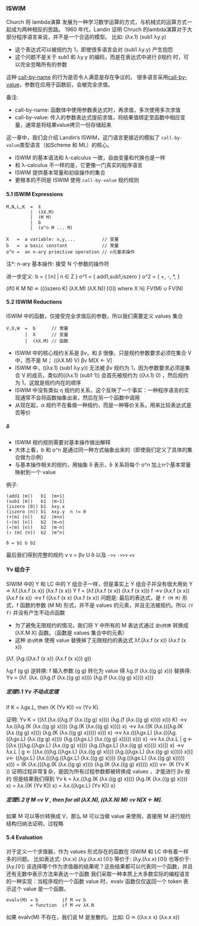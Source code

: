 ### ISWIM
Church 将 lambda演算 发展为一种学习数学运算的方式，与机械式的运算方式一起成为两种相反的思路。
1960 年代，Landin 证明 Chruch 的lambda演算对于大部分程序语言来说，并不是一个合适的模型。
比如: (λx.1) (sub1 λy.y)
* 这个表达式可以被规约为 1，即使很多语言会对 (sub1 λy.y) 产生抱怨
* 这个问题不是关于 sub1 和 λy.y 的编码，而是在表达式中进行 β规约 时，可以完全忽略所有的参数

这种 [call-by-name](https://en.wikipedia.org/wiki/Evaluation_strategy#Call_by_name) 的行为是否令人满意是存在争议的。
很多语言采用[call-by-value](https://en.wikipedia.org/wiki/Evaluation_strategy#Call_by_value)，参数在应用于函数前，会被完全求值。

备注:
* call-by-name: 函数体中使用参数表达式时，再求值，多次使用多次求值
* call-by-value: 传入的参数表达式提前求值，将结果值绑定至函数中相应变量，通常是将结果value拷贝一份存储起来

这一章中，我们会介绍 Landin‘s ISWIM，这门语言更接近的模拟了 `call-by-value`类型语言（如Scheme 和 ML）的核心。
* ISWIM 的基本语法和 λ-calculus 一致，自由变量和代换也是一样
* 和 λ-calculus 不一样的是，它更像一门真实的程序语言
* ISWIM 提供基本常量和初级操作的集合
* 更根本的不同是 ISWIM 使用 `call-by-value` 规约规则

#### 5.1 ISWIM Expressions
```BNF
M,N,L,K  =  X
         |  (λX.M)
         |  (M M)
         |  b
         |  (o^n M ... M)

X   =  a variable: x,y,...          // 变量
b   =  a basic constant             // 常量
o^n =  an n-ary primitive operation // n元基本操作
```
注*: n-ary 基本操作: 接受 N 个参数的操作符

进一步定义:
b   =  { ⌈n⌉ | n ∈ Z }
o^1 =  { add1,sub1,iszero }
o^2 =  { +, -, *, }

(if0 K M N) ≐ (((iszero K) (λX.M) (λX.N)) ⌈0⌉) where X !∈ FV(M) ∪ FV(N)

#### 5.2 ISWIM Reductions
ISWIM 中的函数，仅接受完全求值后的参数，所以我们需要定义 values 集合
```BNF
V,U,W  =  b      // 常量
       |  X      // 变量
       |  (λX.M) // 函数
```

* ISWIM 中的核心规约关系是 βv，和 β 很像，只是规约参数要求必须在集合 V 中，而不是 M；
((λX.M) V) βv M[X ← V]
* ISWIM 中，((λx.1) (sub1 λy.y)) 无法被 βv 规约为 1，因为参数要求必须是集合 V 的成员，类似的((λx.1) (sub1 1)) 会首先被规约为 ((λx.1) 0) ，然后规约为 1，这就是规约内在的顺序
* ISWIM 中没有类似 η 规约的关系，这个反映了一个事实：一种程序语言的实现通常不会将函数抽象出来，然后在另一个函数中调用
* 从现在起，α 规约不在看做一种规约，而是一种等价关系，用来比较表达式是否等价

##### δ
* ISWIM 规约规则需要对基本操作做出解释
* 大体上看，b 和 o^n 是通过同一种方式抽象出来的（即使我们定义了具体的集合做为示例）
* 与基本操作相关的规约，用抽象 δ 表示，δ 关系将每个 o^n 加上n个基本常量 映射到一个 value

例子:
```
(add1 ⌈m⌉)   b1  ⌈m+1⌉
(sub1 ⌈m⌉)   b1  ⌈m−1⌉
(iszero ⌈0⌉) b1  λxy.x
(iszero ⌈n⌉) b1  λxy.y  n != 0
(+⌈m⌉ ⌈n⌉)   b2  ⌈m+n⌉
(−⌈m⌉ ⌈n⌉)   b2  ⌈m−n⌉
(∗⌈m⌉ ⌈n⌉)   b2  ⌈m·n⌉
(↑ ⌈m⌉ ⌈n⌉)  b2  ⌈m^n⌉

δ = b1 U b2
```

最后我们得到完整的规约 v
v = βv U δ
以及 `->v` `->>v` `=v`

#### Yv 组合子
SIWIM 中的 Y 和 LC 中的 Y 组合子一样，但是事实上 Y 组合子并没有很大用处
Y ≐ λf.(λx.f (x x)) (λx.f (x x))
Y f  =    (λf.(λx.f (x x)) (λx.f (x x))) f
     ->v  (λx.f (x x)) (λx.f (x x))
     ->v  f ((λx.f (x x) (λx.f (x x))
问题是: 最后的表达式，是 `f (M M)` 形式，f 函数的参数 (M M) 形式，并不是 values 的元素，并且无法被规约。所以 `(Y f)` 并没有产生不动点函数
* 为了避免无限规约的情况，我们将 Y 中所有的 M 表达式通过 `逆η转换` 转换成 (λX.M X) 函数。（函数是 values 集合中的元素）
* 这种 `逆η转换` 使用 value 替换掉了无限规约的表达式
λf.(λx.f (x x)) (λx.f (x x))

(λf.
  (λg.((λx.f (x x))
       (λx.f (x x))) g))

λg.f (g g) 逆转换: f 输入参数 (g g) 转化为 value
得 λg.(f (λx.((g g) x)))
替换得:
Yv =  (λf.
        (λx.
          ((λg.(f (λx.((g g) x))))
           (λg.(f (λx.((g g) x)))) x)))

##### 定理5.1 Yv 不动点定理
If K = λgx.L, then (K (Yv K)) =v (Yv K).

证明:
Yv K  =   ((λf.(λx.((λg.(f (λx.((g g) x)))) (λg.(f (λx.((g g) x)))) x))) K)
      ->v λx.((λg.(K (λx.((g g) x)))) (λg.(K (λx.((g g) x)))) x)
      ->v λx.((K (λx.(((λg.(K (λx.((g g) x)))) (λg.(K (λx.((g g) x))))) x))) x)
      ->v λx.(((λgx.L) (λx.(((λg.((λgx.L) (λx.((g g) x)))) (λg.((λgx.L) (λx.((g g) x))))) x))) x)
      ->v λx.(λx.L | g <- [(λx.(((λg.((λgx.L) (λx.((g g) x)))) (λg.((λgx.L) (λx.((g g) x))))) x))]) x)
      ->v λx.L | g <- [(λx.(((λg.((λgx.L) (λx.((g g) x)))) (λg.((λgx.L) (λx.((g g) x))))) x))]
      v<- ((λgx.L) (λx.(((λg.((λgx.L) (λx.((g g) x)))) (λg.((λgx.L) (λx.((g g) x))))) x)))
      =   (K (λx.(((λg.(K (λx.((g g) x)))) (λg.(K (λx.((g g) x))))) x)))
      v<- (K (Yv K ))
证明过程非常复杂，是因为所有过程参数都被转换成 values ，才能进行 βv 规约
但是结果我们得到
Yv k  =  λx.((λg.(K (λx.((g g) x)))) (λg.(K (λx.((g g) x)))) x)
      =  λx.((K (Yv K)) x)
      =  λx.((λgx.L) (Yv K)) x)

##### 定理5.2 If M =v V , then for all (λX.N), ((λX.N) M) =v N[X ← M].
如果 M 可以等价转换成 V，那么 M 可以当做 value 来使用，直接用 M 进行规约
结构归纳法证明，过程略


#### 5.4 Evaluation
对于定义一个求值器，作为 values 形式存在的函数在 ISWIM 和 LC 中有着一样多的问题。
比如表达式:
  (λx.x) (λy.(λx.x) ⌈0⌉)
等价于:
  (λy.(λx.x) ⌈0⌉)
也等价于:
  (λy.⌈0⌉)
该选择哪个作为求值器的结果呢？这些结果都可以代表同一个函数，并且还有无数中表示方法来表达一个函数
我们采取一种本质上大多数实际的编程语言的一种实现：当程序规约一个函数 value 时，evalv 函数仅仅返回一个 token 表示这个 value 是一个函数。

```
evalv(M) = b         if M =v b
         = function  if M =v λX.N
```
如果 evalv(M) 不存在，我们说 M 是发散的。
比如: Ω ≐ ((λx.x x) (λx.x x))